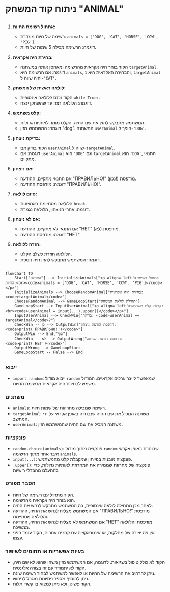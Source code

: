 # ניתוח קוד המשחק "ANIMAL"

## <algorithm>

1.  **אתחול רשימת החיות:**
    *   רשימה של חיות מוגדרת: `animals = ['DOG', 'CAT', 'HORSE', 'COW', 'PIG']`.
    *   דוגמה: הרשימה מכילה 5 שמות של חיות.

2.  **בחירת חיה אקראית:**
    *   הקוד בוחר חיה אקראית מהרשימה ומאחסן אותה במשתנה `targetAnimal`.
    *   דוגמה: אם הרשימה היא `animals`, והבחירה האקראית היא `1`, `targetAnimal` יהיה שווה ל-`'CAT'`.

3.  **לולאה ראשית של המשחק:**
    *   הקוד נכנס ללולאה אינסופית `while True:`.
    *   דוגמה: הלולאה רצה עד שהשחקן ינצח.

4.  **קלט משתמש:**
    *   המשתמש מתבקש להזין את שם החיה. הקלט מומר לאותיות גדולות.
    *   דוגמה: המשתמש מזין "dog". המשתנה `userAnimal` הופך ל-`'DOG'`.

5.  **בדיקת ניצחון:**
    *   הקוד בודק אם `userAnimal` שווה ל-`targetAnimal`.
    *   דוגמה: אם `userAnimal` הוא `'DOG'` וגם `targetAnimal` הוא `'DOG'`, התנאי מתקיים.

6.  **אם ניצחון:**
    *   אם התנאי מתקיים, ההודעה "ПРАВИЛЬНО!" (נכון!) מודפסת.
    *   דוגמה: מודפסת ההודעה "ПРАВИЛЬНО!".

7.  **סיום לולאה:**
    *   הלולאה מסתיימת באמצעות `break`.
    *   דוגמה: אחרי הניצחון, הלולאה נגמרת.

8.  **אם לא ניצחון:**
    *   אם התנאי לא מתקיים, ההודעה "НЕТ" (לא) מודפסת.
    *   דוגמה: מודפסת ההודעה "НЕТ".

9.  **חזרה ללולאה:**
    *   הלולאה חוזרת לשלב הקלט.
    *   דוגמה: המשתמש מתבקש להזין חיה נוספת.

## <mermaid>

```mermaid
flowchart TD
    Start["התחלה"] --> InitializeAnimals["<p align='left'>אתחול רשימת החיות:<br><code>animals = ['DOG', 'CAT', 'HORSE', 'COW', 'PIG']</code></p>"]
    InitializeAnimals --> ChooseRandomAnimal["בחירת חיה אקראית: <code>targetAnimal</code>"]
    ChooseRandomAnimal --> GameLoopStart{"תחילת לולאת המשחק"}
    GameLoopStart --> InputUserAnimal["<p align='left'>קבלת קלט משתמש:<br><code>userAnimal = input(...).upper()</code></p>"]
    InputUserAnimal --> CheckWin{"בדיקה: <code>userAnimal == targetAnimal</code>?"}
    CheckWin -- כן --> OutputWin["הדפסת הודעת ניצחון: <code>print('ПРАВИЛЬНО!')</code>"]
    OutputWin --> End["סוף"]
    CheckWin -- לא --> OutputWrong["הדפסת הודעת שגיאה: <code>print('НЕТ')</code>"]
    OutputWrong --> GameLoopStart
    GameLoopStart -- False --> End

```

## <explanation>

### ייבוא
- `import random`: ייבוא מודול `random` שמאפשר לייצר ערכים אקראיים. המודול משמש לבחירת חיה אקראית מרשימת החיות.

### משתנים
- `animals`: רשימה שמכילה מחרוזות של שמות חיות.
- `targetAnimal`: משתנה המכיל את שם החיה שנבחרה באופן אקראי על ידי המחשב.
- `userAnimal`: משתנה המכיל את שם החיה שהמשתמש הזין.

### פונקציות
- `random.choice(animals)`: פונקציה מתוך מודול `random` שבוחרת באופן אקראי איבר אחד מתוך הרשימה `animals`.
- `input(...)`: פונקציה מובנית בפייתון שמקבלת קלט מהמשתמש.
- `.upper()`: פונקציה של מחרוזת שממירה את המחרוזת לאותיות גדולות, כדי להתעלם מהבדלי רישיות.

### הסבר מפורט
- הקוד מתחיל עם רשימה של חיות.
- הוא בוחר חיה אקראית מהרשימה.
- לאחר מכן מתחילה לולאה אינסופית, בה המשתמש מתבקש לנחש את החיה.
- אם המשתמש מצליח לנחש את החיה, ההודעה "ПРАВИЛЬНО!" מודפסת והלולאה מסתיימת.
- אם המשתמש לא מצליח לנחש את החיה, ההודעה "НЕТ" מודפסת והלולאה ממשיכה.
- אין פה יצירה של מחלקות, או אינטראקציה עם קבצים אחרים, הקוד עומד בפני עצמו.

### בעיות אפשריות או תחומים לשיפור
- הקוד לא כולל טיפול בשגיאות. לדוגמה, אם המשתמש מזין משהו שהוא לא שם חיה, הקוד לא יתמודד עם זה בצורה אלגנטית.
- ניתן להרחיב את הרשימה של החיות או לאפשר למשתמש לבחור רשימה שונה.
- ניתן להוסיף מספר ניסיונות מוגבל לניחוש.
- הקוד פשוט, ולא ניתן למצוא בו קשרי תלות.